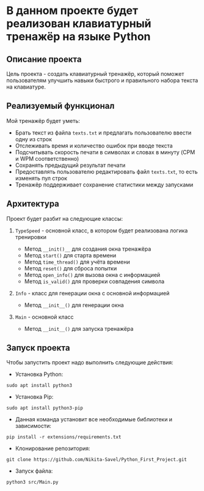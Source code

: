 # В данном проекте будет реализован клавиатурный тренажёр на языке Python

## Описание проекта
Цель проекта - создать клавиатурный тренажёр, который поможет пользователям улучшить навыки быстрого и правильного набора текста на клавиатуре.

## Реализуемый функционал
Мой тренажёр будет уметь:
- Брать текст из файла `texts.txt` и предлагать пользователю ввести одну из строк
- Отслеживать время и количество ошибок при вводе текста
- Подсчитывать скорость печати в символах и словах в минуту (CPM и WPM соответственно)
- Сохранять предыдущий результат печати
- Предоставлять пользователю редактировать файл `texts.txt`, то есть изменять пул строк
- Тренажёр поддерживает сохранение статистики между запусками

## Архитектура
Проект будет разбит на следующие классы:

1. `TypeSpeed` - основной класс, в котором будет реализована логика тренировки
   - Метод `__init()__` для создания окна тренажёра
   - Метод `start()` для старта времени
   - Метод `time_thread()` для учёта времени
   - Метод `reset()` для сброса попытки
   - Метод `open_info()` для вызова окна с информацией
   - Метод `is_valid()` для проверки совпадения символа

2. `Info` - класс для генерации окна с основной информацией
   - Метод `__init__()` для генерации окна

3. `Main` - основной класс
   - Метод `__init__()` для запуска тренажёра

## Запуск проекта
Чтобы запустить проект надо выполнить следующие действия:
   - Установка Python:
```
sudo apt install python3
```
   - Установка Pip:
```
sudo apt install python3-pip
```
   - Данная команда установит все необходимые библиотеки и зависимости:
```
pip install -r extensions/requirements.txt
```
   - Клонирование репозитория:
```
git clone https://github.com/Nikita-Savel/Python_First_Project.git
```
   - Запуск файла:
```
python3 src/Main.py
```

